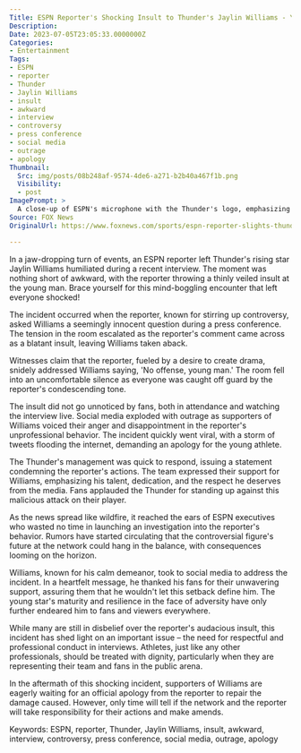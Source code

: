 ```yaml
---
Title: ESPN Reporter's Shocking Insult to Thunder's Jaylin Williams - You Won't Believe What Happened Next!
Description: 
Date: 2023-07-05T23:05:33.0000000Z
Categories:
- Entertainment
Tags:
- ESPN
- reporter
- Thunder
- Jaylin Williams
- insult
- awkward
- interview
- controversy
- press conference
- social media
- outrage
- apology
Thumbnail:
  Src: img/posts/08b248af-9574-4de6-a271-b2b40a467f1b.png
  Visibility:
  - post
ImagePrompt: >
  A close-up of ESPN's microphone with the Thunder's logo, emphasizing the intense moment of the interview.
Source: FOX News
OriginalUrl: https://www.foxnews.com/sports/espn-reporter-slights-thunders-jaylin-williams-awkward-interview-moment-no-offense-young-man

---
```

In a jaw-dropping turn of events, an ESPN reporter left Thunder's rising star Jaylin Williams humiliated during a recent interview. The moment was nothing short of awkward, with the reporter throwing a thinly veiled insult at the young man. Brace yourself for this mind-boggling encounter that left everyone shocked!

The incident occurred when the reporter, known for stirring up controversy, asked Williams a seemingly innocent question during a press conference. The tension in the room escalated as the reporter's comment came across as a blatant insult, leaving Williams taken aback.

Witnesses claim that the reporter, fueled by a desire to create drama, snidely addressed Williams saying, 'No offense, young man.' The room fell into an uncomfortable silence as everyone was caught off guard by the reporter's condescending tone.

The insult did not go unnoticed by fans, both in attendance and watching the interview live. Social media exploded with outrage as supporters of Williams voiced their anger and disappointment in the reporter's unprofessional behavior. The incident quickly went viral, with a storm of tweets flooding the internet, demanding an apology for the young athlete.

The Thunder's management was quick to respond, issuing a statement condemning the reporter's actions. The team expressed their support for Williams, emphasizing his talent, dedication, and the respect he deserves from the media. Fans applauded the Thunder for standing up against this malicious attack on their player.

As the news spread like wildfire, it reached the ears of ESPN executives who wasted no time in launching an investigation into the reporter's behavior. Rumors have started circulating that the controversial figure's future at the network could hang in the balance, with consequences looming on the horizon.

Williams, known for his calm demeanor, took to social media to address the incident. In a heartfelt message, he thanked his fans for their unwavering support, assuring them that he wouldn't let this setback define him. The young star's maturity and resilience in the face of adversity have only further endeared him to fans and viewers everywhere.

While many are still in disbelief over the reporter's audacious insult, this incident has shed light on an important issue – the need for respectful and professional conduct in interviews. Athletes, just like any other professionals, should be treated with dignity, particularly when they are representing their team and fans in the public arena.

In the aftermath of this shocking incident, supporters of Williams are eagerly waiting for an official apology from the reporter to repair the damage caused. However, only time will tell if the network and the reporter will take responsibility for their actions and make amends.

Keywords: ESPN, reporter, Thunder, Jaylin Williams, insult, awkward, interview, controversy, press conference, social media, outrage, apology
